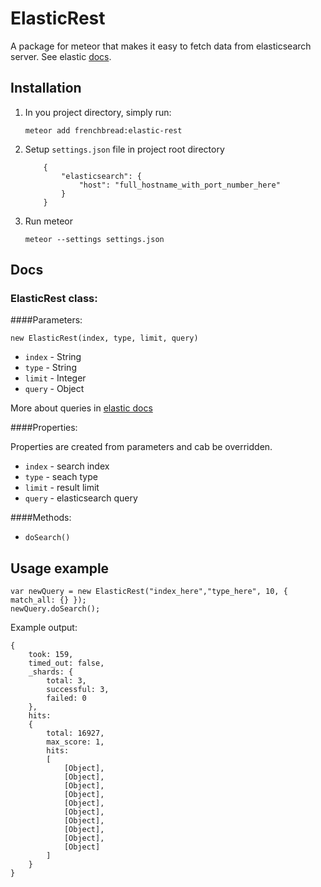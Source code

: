 # ElasticRest

A package for meteor that makes it easy to fetch data from elasticsearch server.
See elastic [docs](https://www.elastic.co/guide/index.html).

## Installation

1. In you project directory, simply run:
    
    ```
    meteor add frenchbread:elastic-rest
    ```

2. Setup ```settings.json``` file in project root directory
    ```
        {
            "elasticsearch": {
                "host": "full_hostname_with_port_number_here"
            }
        }
    ```

3. Run meteor

    ```
    meteor --settings settings.json
    ```

## Docs
### ElasticRest class:

####Parameters:

    new ElasticRest(index, type, limit, query)
    
* `index` - String
* `type`  - String
* `limit` - Integer
* `query` - Object

More about queries in [elastic docs](https://www.elastic.co/guide/en/elasticsearch/reference/1.6/query-dsl.html)

####Properties:

Properties are created from parameters and cab be overridden.

* `index` - search index
* `type`  - seach type
* `limit` - result limit
* `query` - elasticsearch query

####Methods:
* `doSearch()`

## Usage example


    var newQuery = new ElasticRest("index_here","type_here", 10, { match_all: {} });
    newQuery.doSearch();
    
Example output:
```
{
    took: 159,
    timed_out: false,
    _shards: {
        total: 3,
        successful: 3,
        failed: 0
    },
    hits:
    {
        total: 16927,
        max_score: 1,
        hits:
        [
            [Object],
            [Object],
            [Object],
            [Object],
            [Object],
            [Object],
            [Object],
            [Object],
            [Object],
            [Object]
        ]
    }
}
```
